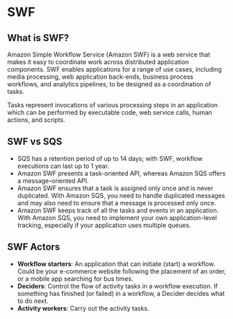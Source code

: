 # SWF
## What is SWF?

Amazon Simple Workflow Service (Amazon SWF) is a web service that makes it easy to coordinate work across distributed application components. SWF enables applications for a range of use cases, including media processing, web application back-ends, business process workflows, and analytics pipelines, to be designed as a coordination of tasks.

Tasks represent invocations of various processing steps in an application which can be performed by executable code, web service calls, human actions, and scripts.

## SWF vs SQS

- SQS has a retention period of up to 14 days; with SWF, workflow executions can last up to 1 year.
- Amazon SWF presents a task-oriented API, whereas Amazon SQS offers a message-oriented API.
- Amazon SWF ensures that a task is assigned only once and is never duplicated. With Amazon SQS, you need to handle duplicated messages and may also need to ensure that a message is processed only once.
- Amazon SWF keeps track of all the tasks and events in an application. With Amazon SQS, you need to implement your own application-level tracking, especially if your application uses multiple queues.

## SWF Actors

- **Workflow starters**: An application that can initiate (start) a workflow. Could be your e-commerce website following the placement of an order, or a mobile app searching for bus times.
- **Deciders**: Control the flow of activity tasks in a workflow execution. If something has finished (or failed) in a workflow, a Decider decides what to do next.
- **Activity workers**: Carry out the activity tasks.
